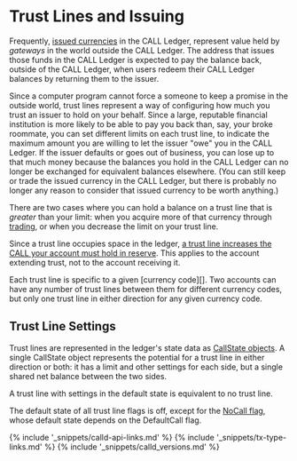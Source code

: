 # Trust Lines and Issuing

Frequently, [issued currencies](issued-currencies.html) in the CALL Ledger, represent value held by _gateways_ in the world outside the CALL Ledger. The address that issues those funds in the CALL Ledger is expected to pay the balance back, outside of the CALL Ledger, when users redeem their CALL Ledger balances by returning them to the issuer.

Since a computer program cannot force a someone to keep a promise in the outside world, trust lines represent a way of configuring how much you trust an issuer to hold on your behalf. Since a large, reputable financial institution is more likely to be able to pay you back than, say, your broke roommate, you can set different limits on each trust line, to indicate the maximum amount you are willing to let the issuer "owe" you in the CALL Ledger. If the issuer defaults or goes out of business, you can lose up to that much money because the balances you hold in the CALL Ledger can no longer be exchanged for equivalent balances elsewhere. (You can still keep or trade the issued currency in the CALL Ledger, but there is probably no longer any reason to consider that issued currency to be worth anything.)

There are two cases where you can hold a balance on a trust line that is _greater_ than your limit: when you acquire more of that currency through [trading](decentralized-exchange.html), or when you decrease the limit on your trust line.

Since a trust line occupies space in the ledger, [a trust line increases the CALL your account must hold in reserve](reserves.html). This applies to the account extending trust, not to the account receiving it.

Each trust line is specific to a given [currency code][]. Two accounts can have any number of trust lines between them for different currency codes, but only one trust line in either direction for any given currency code.

## Trust Line Settings

Trust lines are represented in the ledger's state data as [CallState objects](callstate.html). A single CallState object represents the potential for a trust line in either direction or both: it has a limit and other settings for each side, but a single shared net balance between the two sides.

A trust line with settings in the default state is equivalent to no trust line.

The default state of all trust line flags is off, except for the [NoCall flag](rippling.html), whose default state depends on the DefaultCall flag.

<!--{# common link defs #}-->
{% include '_snippets/calld-api-links.md' %}
{% include '_snippets/tx-type-links.md' %}
{% include '_snippets/calld_versions.md' %}

